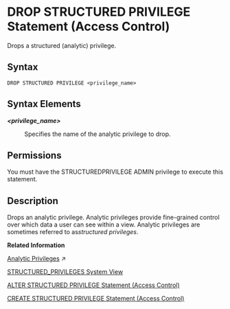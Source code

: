 <!-- loio4742f573d0c24e9084a699d464bf20c7 -->

# DROP STRUCTURED PRIVILEGE Statement \(Access Control\)

Drops a structured \(analytic\) privilege.



## Syntax

```
DROP STRUCTURED PRIVILEGE <privilege_name>
```



## Syntax Elements


<dl>
<dt><b>

*<privilege\_name\>*

</b></dt>
<dd>

Specifies the name of the analytic privilege to drop.



</dd>
</dl>



<a name="loio4742f573d0c24e9084a699d464bf20c7__section_nn2_bcn_zcb"/>

## Permissions

You must have the STRUCTUREDPRIVILEGE ADMIN privilege to execute this statement.



<a name="loio4742f573d0c24e9084a699d464bf20c7__section_s32_bcn_zcb"/>

## Description

Drops an analytic privilege. Analytic privileges provide fine-grained control over which data a user can see within a view. Analytic privileges are sometimes referred to as*structured privileges*.

**Related Information**  


[Analytic Privileges](https://help.sap.com/viewer/a1317de16a1e41a6b0ff81849d80713c/2024_1_QRC/en-US/db08ea0cbb571014a386f851122958b2.html "Analytic privileges grant different users access to different portions of data in the same view based on their business role. Within the definition of an analytic privilege, the conditions that control which data users see is defined using SQL.") :arrow_upper_right:

[STRUCTURED\_PRIVILEGES System View](../../020-System-Views-Reference/021-System-Views/structured-privileges-system-view-20ffdc2.md "Provides information about available structured (analytic) privileges.")

[ALTER STRUCTURED PRIVILEGE Statement \(Access Control\)](alter-structured-privilege-statement-access-control-fd40165.md "Alters a structured (analytic) privilege, replacing the existing definition of the structured privilege with the new definition.")

[CREATE STRUCTURED PRIVILEGE Statement \(Access Control\)](create-structured-privilege-statement-access-control-622b2df.md "Creates a structured (analytic) privilege.")

